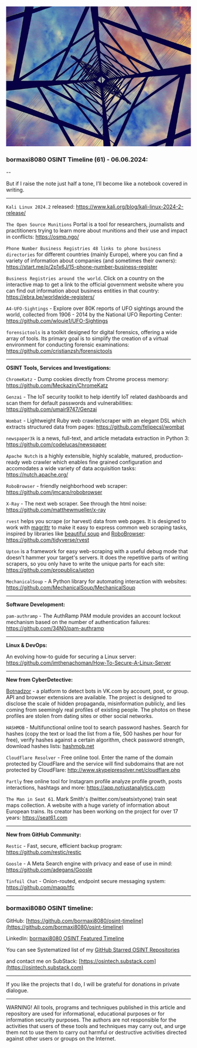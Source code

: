 ![alt text](img/61.jpg)

### bormaxi8080 OSINT Timeline (61) - 06.06.2024:

--

But if I raise the note just half a tone, I’ll become like a notebook covered in writing.

----

```Kali Linux 2024.2``` released: https://www.kali.org/blog/kali-linux-2024-2-release/

```The Open Source Munitions``` Portal is a tool for researchers, journalists and practitioners trying to learn more about munitions and their use and impact in conflicts: https://osmp.ngo/

```Phone Number Business Registries 48 links to phone business directories``` for different countries (mainly Europe), where you can find a variety of information about companies (and sometimes their owners): https://start.me/p/2p1x6J/15-phone-number-business-register

```Business Registries around the world```. Click on a country on the interactive map to get a link to the official government website where you can find out information about business entities in that country: https://ebra.be/worldwide-registers/

```A4-UFO-Sightings``` - Explore over 80K reports of UFO sightings around the world, collected from 1906 - 2014 by the National UFO Reporting Center: https://github.com/wlouie1/UFO-Sightings

```forensictools``` is a toolkit designed for digital forensics, offering a wide array of tools. Its primary goal is to simplify the creation of a virtual environment for conducting forensic examinations: https://github.com/cristianzsh/forensictools

----

**OSINT Tools, Services and Investigations:**

```ChromeKatz``` - Dump cookies directly from Chrome process memory: https://github.com/Meckazin/ChromeKatz

```Genzai``` - The IoT security toolkit to help identify IoT related dashboards and scan them for default passwords and vulnerabilities: https://github.com/umair9747/Genzai

```Wombat``` - Lightweight Ruby web crawler/scraper with an elegant DSL which extracts structured data from pages: https://github.com/felipecsl/wombat

```newspaper3k``` is a news, full-text, and article metadata extraction in Python 3: https://github.com/codelucas/newspaper

```Apache Nutch``` is a highly extensible, highly scalable, matured, production-ready web crawler which enables fine grained configuration and accomodates a wide variety of data acquisition tasks: https://nutch.apache.org/

```RoboBrowser``` - friendly neighborhood web scraper: https://github.com/jmcarp/robobrowser

```X-Ray``` - The next web scraper. See through the html noise: https://github.com/matthewmueller/x-ray

```rvest``` helps you scrape (or harvest) data from web pages. It is designed to work with [magrittr](https://github.com/tidyverse/magrittr) to make it easy to express common web scraping tasks, inspired by libraries like [beautiful soup](https://www.crummy.com/software/BeautifulSoup/) and [RoboBrowser](http://robobrowser.readthedocs.io/en/latest/readme.html): https://github.com/tidyverse/rvest

```Upton``` is a framework for easy web-scraping with a useful debug mode that doesn't hammer your target's servers. It does the repetitive parts of writing scrapers, so you only have to write the unique parts for each site: https://github.com/propublica/upton

```MechanicalSoup``` - A Python library for automating interaction with websites: https://github.com/MechanicalSoup/MechanicalSoup

---

**Software Development:**

```pam-authramp``` - The AuthRamp PAM module provides an account lockout mechanism based on the number of authentication failures: https://github.com/34N0/pam-authramp

----

**Linux & DevOps:**

An evolving how-to guide for securing a Linux server: https://github.com/imthenachoman/How-To-Secure-A-Linux-Server

----

**New from CyberDetective:**

[Botnadzor](https://botnadzor.org/) - a platform to detect bots in VK.com by account, post, or group. API and browser extensions are available. The project is designed to disclose the scale of hidden propaganda, misinformation publicly, and lies coming from seemingly real profiles of existing people. The photos on these profiles are stolen from dating sites or other social networks.

```HASHMOB``` - Multifunctional online tool to search password hashes. Search for hashes (copy the text or load the list from a file, 500 hashes per hour for free), verify hashes against a certain algorithm, check password strength, download hashes lists: [hashmob.net](https://hashmob.net)

```Cloudflare Resolver``` - Free online tool. Enter the name of the domain protected by CloudFlare and the service will find subdomains that are not protected by CloudFlare: http://www.skypeipresolver.net/cloudflare.php

```Partly``` free online tool for Instagram profile analyze profile growth, posts interactions, hashtags and more: https://app.notjustanalytics.com

```The Man in Seat 61```. Mark Smith's (twitter.com/seatsixtyone) train seat maps collection. A website with a huge variety of information about European trains. Its creator has been working on the project for over 17 years: https://seat61.com

----

**New from GitHub Community:**

```Restic``` - Fast, secure, efficient backup program: https://github.com/restic/restic

```Goosle``` - A Meta Search engine with privacy and ease of use in mind: https://github.com/adegans/Goosle

```Tinfoil Chat``` - Onion-routed, endpoint secure messaging system: https://github.com/maqp/tfc

----
### bormaxi8080 OSINT timeline:

GitHub: [https://github.com/bormaxi8080/osint-timeline](https://github.com/bormaxi8080/osint-timeline)

LinkedIn: [bormaxi8080 OSINT Featured Timeline](https://www.linkedin.com/in/osintech/details/featured/)

You can see Systematized list of my [GitHub Starred OSINT Repositories](https://github.com/bormaxi8080/osint-repos-list)

and contact me on SubStack: [https://osintech.substack.com](https://osintech.substack.com)

----

If you like the projects that I do, I will be grateful for donations in private dialogue.

----

WARNING! All tools, programs and techniques published in this article and repository are used for informational, educational purposes or for information security purposes. The authors are not responsible for the activities that users of these tools and techniques may carry out, and urge them not to use them to carry out harmful or destructive activities directed against other users or groups on the Internet.
